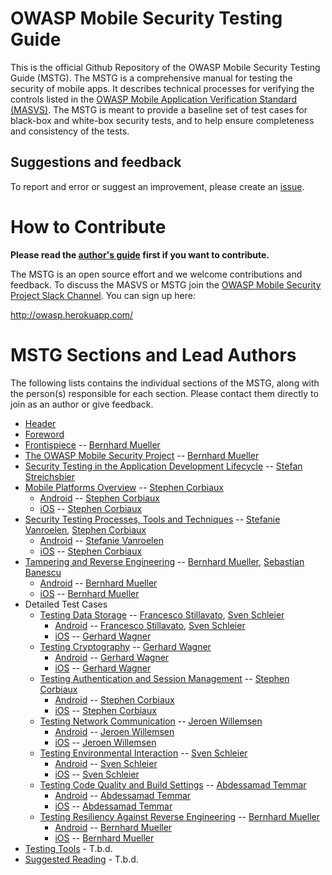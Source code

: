 # OWASP Mobile Security Testing Guide

This is the official Github Repository of the OWASP Mobile Security Testing Guide (MSTG). The MSTG is a comprehensive manual for testing the security of mobile apps. It describes technical processes for verifying the controls listed in the [OWASP Mobile Application Verification Standard (MASVS)](https://github.com/OWASP/owasp-masvs). The MSTG is meant to provide a baseline set of test cases for black-box and white-box security tests, and to help ensure completeness and consistency of the tests.

## Suggestions and feedback

To report and error or suggest an improvement, please create an [issue](https://github.com/b-mueller/owasp-mstg/issues).

# How to Contribute

**Please read the [author's guide](https://github.com/b-mueller/owasp-mstg/blob/master/authors_guide.md) first if you want to contribute.**

The MSTG is an open source effort and we welcome contributions and feedback. To discuss the MASVS or MSTG join the [OWASP Mobile Security Project Slack Channel](https://owasp.slack.com/messages/project-mobile_omtg/details/). You can sign up here:

http://owasp.herokuapp.com/

# MSTG Sections and Lead Authors

The following lists contains the individual sections of the MSTG, along with the person(s) responsible for each section. Please contact them directly to join as an author or give feedback.

* [Header](Document/0x00-Header.md)
* [Foreword](Document/0x01-Foreword.md)
* [Frontispiece](Document/0x02-Frontispiece.md) -- [Bernhard Mueller](https://github.com/b-mueller)
* [The OWASP Mobile Security Project](Document/0x03-The-OWASP-Mobile-Security-Project.md) -- [Bernhard Mueller](https://github.com/b-mueller)
* [Security Testing in the Application Development Lifecycle](Document/0x03a-Security-Testing-SDLC.md) -- [Stefan Streichsbier](https://github.com/streichsbaer)
* [Mobile Platforms Overview](Document/0x04-Mobile-Platfoms-Overview.md)  --  [Stephen Corbiaux](https://github.com/stephenreda)
    * [Android](Document/0x04a-Android.md) -- [Stephen Corbiaux](https://github.com/stephenreda)
    * [iOS](Document/0x04b-iOS.md) -- [Stephen Corbiaux](https://github.com/stephenreda)
* [Security Testing Processes, Tools and Techniques](Document/0x05-Testing-Processes-and-Techniques.md) -- [Stefanie Vanroelen](https://github.com/grumpysnowwhite), [Stephen Corbiaux](https://github.com/stephenreda)
   * [Android](Document/0x05a-Testing-Process-and-Techniques-Android.md) -- [Stefanie Vanroelen](https://github.com/grumpysnowwhite)
   * [iOS](Document/0x05b-Testing-Process-and-Techniques-iOS.md) -- [Stephen Corbiaux](https://github.com/stephenreda) 
* [Tampering and Reverse Engineering](Document/0x06-Reverse-Engineering-and-Tampering.md) -- [Bernhard Mueller](https://github.com/b-mueller), [Sebastian Banescu](https://github.com/banescusebi)
   * [Android](Document/0x06a-Reverse-Engineering-and-Tampering-Android.md) -- [Bernhard Mueller](https://github.com/b-mueller)
   * [iOS](Document/0x06b-Reverse-Engineering-and-Tampering-iOS.md) -- [Bernhard Mueller](https://github.com/b-mueller)
* Detailed Test Cases
   * [Testing Data Storage](Document/Testcases/0x00_OMTG-DATAST.md) -- [Francesco Stillavato](https://github.com/litsnarf), [Sven Schleier](https://github.com/sushi2k)
      * [Android](Document/Testcases/0x00a_OMTG-DATAST_Android.md) -- [Francesco Stillavato](https://github.com/litsnarf), [Sven Schleier](https://github.com/sushi2k)
      * [iOS](Document/Testcases/0x00b_OMTG-DATAST_iOS.md) -- [Gerhard Wagner](https://github.com/thec00n)
   * [Testing Cryptography](Document/Testcases/0x01_OMTG-CRYPTO.md) --  [Gerhard Wagner](https://github.com/thec00n)
      * [Android](Document/Testcases/0x01a_OMTG-CRYPTO_Android.md) --  [Gerhard Wagner](https://github.com/thec00n)
      * [iOS](Document/Testcases/0x01b_OMTG-CRYPTO_iOS.md) --  [Gerhard Wagner](https://github.com/thec00n)
   * [Testing Authentication and Session Management](Document/Testcases/0x02-OMTG-AUTH.md) -- [Stephen Corbiaux](https://github.com/stephenreda)
      * [Android](Document/Testcases/0x02-OMTG-AUTH_Android.md) -- [Stephen Corbiaux](https://github.com/stephenreda)
      * [iOS](Document/Testcases/0x02-OMTG-AUTH_.md) -- [Stephen Corbiaux](https://github.com/stephenreda)
   * [Testing Network Communication](Document/Testcases/0x03_OMTG-NET.md) -- [Jeroen Willemsen](https://github.com/commjoen)
      * [Android](Document/Testcases/0x03a_OMTG-NET_Android.md) -- [Jeroen Willemsen](https://github.com/commjoen)
      * [iOS](Document/Testcases/0x03b_OMTG-NET_iOS.md) -- [Jeroen Willemsen](https://github.com/commjoen)
   * [Testing Environmental Interaction](Document/0x04_OMTG-ENV.md) -- [Sven Schleier](https://github.com/sushi2k)
      * [Android](Document/Testcases/0x04a_OMTG-ENV_Android.md) -- [Sven Schleier](https://github.com/sushi2k)
      * [iOS](Document/Testcases/0x04b_OMTG-ENV_iOS.md) -- [Sven Schleier](https://github.com/sushi2k)
   * [Testing Code Quality and Build Settings](Document/Testcases/0x05_OMTG-CODE.md) -- [Abdessamad Temmar](https://github.com/TmmmmmR)
      * [Android](Document/Testcases/0x05a_OMTG-CODE_Android.md) -- [Abdessamad Temmar](https://github.com/TmmmmmR)
      * [iOS](Document/Testcases/0x05a_OMTG-CODE_Android.md) -- [Abdessamad Temmar](https://github.com/TmmmmmR)
   * [Testing Resiliency Against Reverse Engineering](Document/Testcases/0x06_OMTG-RARE.md) -- [Bernhard Mueller](https://github.com/b-mueller)
      * [Android](Document/Testcases/0x06a_OMTG-RARE_Android.md) -- [Bernhard Mueller](https://github.com/b-mueller)
      * [iOS](Document/Testcases/0x06b_OMTG-RARE_iOS.md) -- [Bernhard Mueller](https://github.com/b-mueller)
* [Testing Tools](Document/0x08-Testing-Tools.md) - T.b.d.
* [Suggested Reading](Document/0x09-Suggested-Reading.md) - T.b.d.
